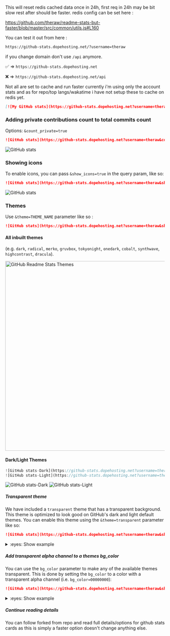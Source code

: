 This will reset redis cached data once in 24h, first req in 24h may be bit slow rest after should be faster.
redis config can be set here : 

https://github.com/theraw/readme-stats-but-faster/blob/master/src/common/utils.js#L160


You can test it out from here : 
```md
https://github-stats.dopehosting.net/?username=theraw
```
if you change domain don't use `/api` anymore.

✅ => `https://github-stats.dopehosting.net`

❌ => `https://github-stats.dopehosting.net/api`



Not all are set to cache and run faster currently i'm using only the account stats and as for repo/top langs/wakatime i have not setup these to cache on redis yet.

```md
[![My GitHub stats](https://github-stats.dopehosting.net?username=theraw)](https://github.com/theraw/readme-stats-but-faster)
```


### Adding private contributions count to total commits count

 Options: `&count_private=true`

```md
![GitHub stats](https://github-stats.dopehosting.net?username=theraw&count_private=true)
```
![GitHub stats](https://github-stats.dopehosting.net?username=theraw&count_private=true)
### Showing icons

To enable icons, you can pass `&show_icons=true` in the query param, like so:

```md
![GitHub stats](https://github-stats.dopehosting.net?username=theraw&show_icons=true)
```
![GitHub stats](https://github-stats.dopehosting.net?username=theraw&show_icons=true)
### Themes

Use `&theme=THEME_NAME` parameter like so :

```md
![GitHub stats](https://github-stats.dopehosting.net?username=theraw&show_icons=true&theme=radical)
```

#### All inbuilt themes

(e.g. `dark`, `radical`, `merko`, `gruvbox`, `tokyonight`, `onedark`, `cobalt`, `synthwave`, `highcontrast`, `dracula`).

<img src="https://res.cloudinary.com/anuraghazra/image/upload/v1595174536/grs-themes_l4ynja.png" alt="GitHub Readme Stats Themes" width="600px"/>

#### Dark/Light Themes
```js
![GitHub stats-Dark](https://github-stats.dopehosting.net?username=theraw&show_icons=true&theme=dark)
![GitHub stats-Light](https://github-stats.dopehosting.net?username=theraw&show_icons=true&theme=default)
```
![GitHub stats-Dark](https://github-stats.dopehosting.net?username=theraw&show_icons=true&theme=dark)
![GitHub stats-Light](https://github-stats.dopehosting.net?username=theraw&show_icons=true&theme=default)

##### Transparent theme

We have included a `transparent` theme that has a transparent background. This theme is optimized to look good on GitHub's dark and light default themes. You can enable this theme using the `&theme=transparent` parameter like so:

```md
![GitHub stats](https://github-stats.dopehosting.net?username=theraw&show_icons=true&theme=transparent)
```
<details>
<summary>:eyes: Show example</summary>

![GitHub stats](https://github-stats.dopehosting.net?username=theraw&show_icons=true&theme=transparent)
</details>

##### Add transparent alpha channel to a themes bg_color

You can use the `bg_color` parameter to make any of the available themes transparent. This is done by setting the `bg_color` to a color with a transparent alpha channel (i.e. `bg_color=00000000`):

```md
![GitHub stats](https://github-stats.dopehosting.net?username=theraw&show_icons=true&bg_color=00000000)
```

<details>
<summary>:eyes: Show example</summary>

![GitHub stats](https://github-stats.dopehosting.net?username=theraw&show_icons=true&bg_color=00000000)

</details>

##### Continue reading details
You can follow forked from repo and read full details/options for github stats cards as this is simply a faster option doesn't change anything else.
